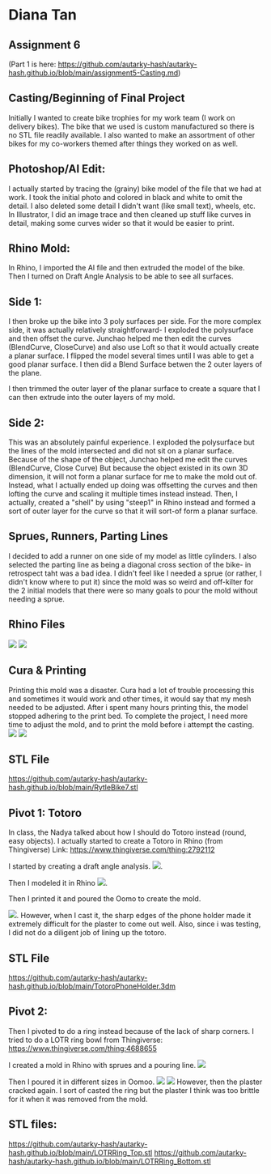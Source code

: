 # Diana Tan

## Assignment 6
(Part 1 is here: https://github.com/autarky-hash/autarky-hash.github.io/blob/main/assignment5-Casting.md)

## Casting/Beginning of Final Project

Initially I wanted to create bike trophies for my work team (I work on delivery bikes). The bike that we used is custom manufactured so there is no STL file readily available. I also wanted to make an assortment of other bikes for my co-workers themed after things they worked on as well.

## Photoshop/AI Edit: 
I actually started by tracing the (grainy) bike model of the file that we had at work. I took the initial photo and colored in black and white to omit the detail. I also deleted some detail I didn't want (like small text), wheels, etc.
In Illustrator, I did an image trace and then cleaned up stuff like curves in detail, making some curves wider so that it would be easier to print.

## Rhino Mold:
In Rhino, I imported the AI file and then extruded the model of the bike. Then I turned on Draft Angle Analysis to be able to see all surfaces.

## Side 1:
I then broke up the bike into 3 poly surfaces per side. For the more complex side, it was actually relatively straightforward- I exploded the polysurface and then offset the curve. Junchao helped me then edit the curves (BlendCurve, CloseCurve) and also use Loft so that it would actually create a planar surface. I flipped the model several times until I was able to get a good planar surface. I then did a Blend Surface betwen the 2 outer layers of the plane. 

I then trimmed the outer layer of the planar surface to create a square that I can then extrude into the outer layers of my mold.

## Side 2: 
This was an absolutely painful experience. I exploded the polysurface but the lines of the mold intersected and did not sit on a planar surface. Because of the shape of the object, Junchao helped me edit the curves (BlendCurve, Close Curve) But because the object existed in its own 3D dimension, it will not form a planar surface for me to make the mold out of. Instead, what I actually ended up doing was offsetting the curves and then lofting the curve and scaling it multiple times instead instead. Then, I actually, created a "shell" by using "steep1" in Rhino instead and formed a sort of outer layer for the curve so that it will sort-of form a planar surface.

## Sprues, Runners, Parting Lines
I decided to add a runner on one side of my model as little cylinders. I also selected the parting line as being a diagonal cross section of the bike- in retrospect taht was a bad idea. I didn't feel like I needed a sprue (or rather, I didn't know where to put it) since the mold was so weird and off-kilter for the 2 initial models that there were so many goals to pour the mold without needing a sprue. 

## Rhino Files
<img src="https://github.com/autarky-hash/autarky-hash.github.io/blob/main/RhinoBike-1.png" height=px>
<img src="https://github.com/autarky-hash/autarky-hash.github.io/blob/main/RhinoBike-3.png" height=px>

## Cura & Printing
Printing this mold was a disaster. Cura had a lot of trouble processing this and sometimes it would work and other times, it would say that my mesh needed to be adjusted. After i spent many hours printing this, the model stopped adhering to the print bed. To complete the project, I need more time to adjust the mold, and to print the mold before i attempt the casting.
<img src="https://github.com/autarky-hash/autarky-hash.github.io/blob/main/CuraBike.png" height=px>
<img src="https://github.com/autarky-hash/autarky-hash.github.io/blob/main/IMG_1130.JPG" height=px>

## STL File
https://github.com/autarky-hash/autarky-hash.github.io/blob/main/RytleBike7.stl

## Pivot 1: Totoro

In class, the Nadya talked about how I should do Totoro instead (round, easy objects). I actually started to create a Totoro in Rhino (from Thingiverse)
Link: https://www.thingiverse.com/thing:2792112

I started by creating a draft angle analysis.
<img src="https://github.com/autarky-hash/autarky-hash.github.io/blob/main/TotoroDraftAngle.png" height=px>.

Then I modeled it in Rhino
<img src="https://github.com/autarky-hash/autarky-hash.github.io/blob/main/TotoroRhino.png" height=px>.

Then I printed it and poured the Oomo to create the mold.

<img src="https://github.com/autarky-hash/autarky-hash.github.io/blob/main/IMG_1162.JPG?raw=true" height=px>.
However, when I cast it, the sharp edges of the phone holder made it extremely difficult for the plaster to come out well. Also, since i was testing, I did not do a diligent job of lining up the totoro.

## STL File
https://github.com/autarky-hash/autarky-hash.github.io/blob/main/TotoroPhoneHolder.3dm

## Pivot 2: 
Then I pivoted to do a ring instead because of the lack of sharp corners. I tried to do a LOTR ring bowl from Thingiverse: https://www.thingiverse.com/thing:4688655

I created a mold in Rhino with sprues and a pouring line.
<img src="https://github.com/autarky-hash/autarky-hash.github.io/blob/main/IMG_1174.JPG" height=px>

Then I poured it in different sizes in Oomoo.
<img src="https://github.com/autarky-hash/autarky-hash.github.io/blob/main/IMG_1175.JPG" height=px>
<img src="https://github.com/autarky-hash/autarky-hash.github.io/blob/main/IMG_1179.JPG" height=px>
However, then the plaster cracked again. I sort of casted the ring but the plaster I think was too brittle for it when it was removed from the mold.

## STL files:
https://github.com/autarky-hash/autarky-hash.github.io/blob/main/LOTRRing_Top.stl
https://github.com/autarky-hash/autarky-hash.github.io/blob/main/LOTRRing_Bottom.stl


